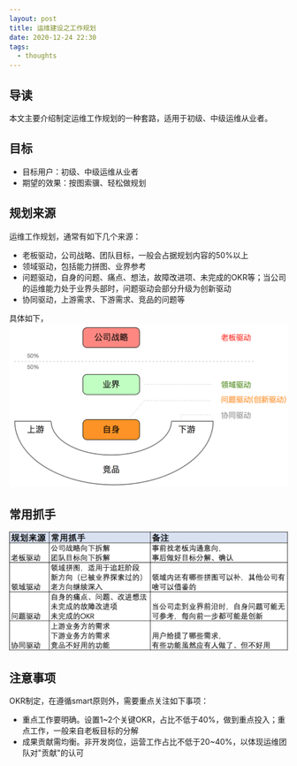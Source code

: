 ```yaml
---
layout: post
title: 运维建设之工作规划
date: 2020-12-24 22:30
tags:
  - thoughts
---
```


## 导读
本文主要介绍制定运维工作规划的一种套路，适用于初级、中级运维从业者。

## 目标
- 目标用户：初级、中级运维从业者
- 期望的效果：按图索骥、轻松做规划

## 规划来源
运维工作规划，通常有如下几个来源：

- 老板驱动，公司战略、团队目标，一般会占据规划内容的50%以上
- 领域驱动，包括能力拼图、业界参考
- 问题驱动，自身的问题、痛点、想法，故障改进项、未完成的OKR等；当公司的运维能力处于业界头部时，问题驱动会部分升级为创新驱动
- 协同驱动，上游需求、下游需求、竞品的问题等

具体如下，
![page.png](https://raw.githubusercontent.com/niean/niean.github.io/master/images/20201224/okr-parts.png)


## 常用抓手
![page.png](https://raw.githubusercontent.com/niean/niean.github.io/master/images/20201224/okr-methods.png)


## 注意事项
OKR制定，在遵循smart原则外，需要重点关注如下事项：

- 重点工作要明确。设置1~2个关键OKR，占比不低于40%，做到重点投入；重点工作，一般来自老板目标的分解
- 成果贡献需均衡。非开发岗位，运营工作占比不低于20~40%，以体现运维团队对"贡献"的认可
